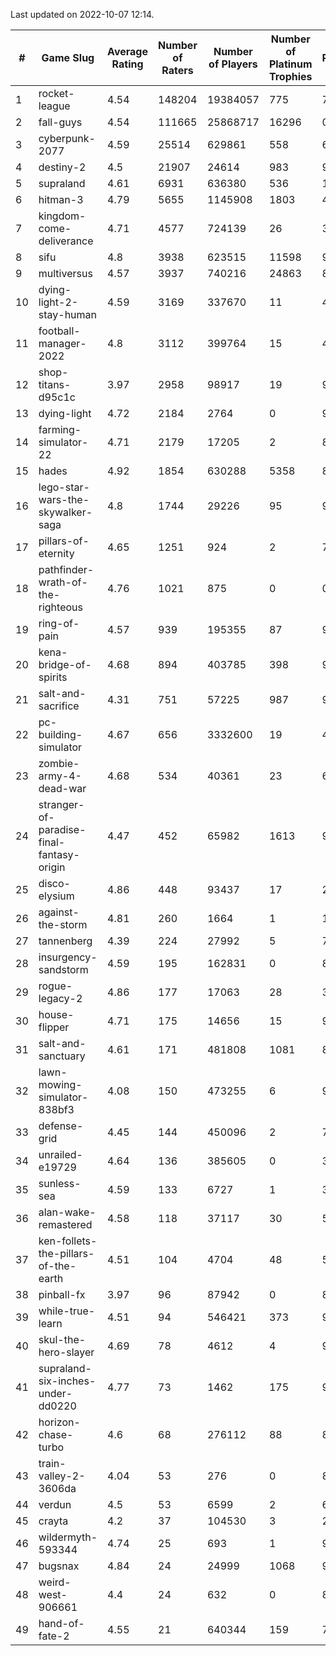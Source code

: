 Last updated on 2022-10-07 12:14.


|#|Game Slug|Average Rating|Number of Raters|Number of Players|Number of Platinum Trophies|Max Rarity (%)|
|---|---|---|---|---|---|---|
|1|rocket-league|4.54|148204|19384057|775|74|
|2|fall-guys|4.54|111665|25868717|16296|0.1|
|3|cyberpunk-2077|4.59|25514|629861|558|61|
|4|destiny-2|4.5|21907|24614|983|98|
|5|supraland|4.61|6931|636380|536|100|
|6|hitman-3|4.79|5655|1145908|1803|48|
|7|kingdom-come-deliverance|4.71|4577|724139|26|30|
|8|sifu|4.8|3938|623515|11598|96|
|9|multiversus|4.57|3937|740216|24863|81|
|10|dying-light-2-stay-human|4.59|3169|337670|11|48|
|11|football-manager-2022|4.8|3112|399764|15|48|
|12|shop-titans-d95c1c|3.97|2958|98917|19|98|
|13|dying-light|4.72|2184|2764|0|98|
|14|farming-simulator-22|4.71|2179|17205|2|84|
|15|hades|4.92|1854|630288|5358|89|
|16|lego-star-wars-the-skywalker-saga|4.8|1744|29226|95|98|
|17|pillars-of-eternity|4.65|1251|924|2|79|
|18|pathfinder-wrath-of-the-righteous|4.76|1021|875|0|0.1|
|19|ring-of-pain|4.57|939|195355|87|97|
|20|kena-bridge-of-spirits|4.68|894|403785|398|94|
|21|salt-and-sacrifice|4.31|751|57225|987|91|
|22|pc-building-simulator|4.67|656|3332600|19|47|
|23|zombie-army-4-dead-war|4.68|534|40361|23|66|
|24|stranger-of-paradise-final-fantasy-origin|4.47|452|65982|1613|98|
|25|disco-elysium|4.86|448|93437|17|28|
|26|against-the-storm|4.81|260|1664|1|13|
|27|tannenberg|4.39|224|27992|5|77|
|28|insurgency-sandstorm|4.59|195|162831|0|8|
|29|rogue-legacy-2|4.86|177|17063|28|36|
|30|house-flipper|4.71|175|14656|15|93|
|31|salt-and-sanctuary|4.61|171|481808|1081|83|
|32|lawn-mowing-simulator-838bf3|4.08|150|473255|6|91|
|33|defense-grid|4.45|144|450096|2|79|
|34|unrailed-e19729|4.64|136|385605|0|39|
|35|sunless-sea|4.59|133|6727|1|38|
|36|alan-wake-remastered|4.58|118|37117|30|5|
|37|ken-follets-the-pillars-of-the-earth|4.51|104|4704|48|58|
|38|pinball-fx|3.97|96|87942|0|86|
|39|while-true-learn|4.51|94|546421|373|93|
|40|skul-the-hero-slayer|4.69|78|4612|4|96|
|41|supraland-six-inches-under-dd0220|4.77|73|1462|175|99|
|42|horizon-chase-turbo|4.6|68|276112|88|83|
|43|train-valley-2-3606da|4.04|53|276|0|88|
|44|verdun|4.5|53|6599|2|66|
|45|crayta|4.2|37|104530|3|22|
|46|wildermyth-593344|4.74|25|693|1|91|
|47|bugsnax|4.84|24|24999|1068|97|
|48|weird-west-906661|4.4|24|632|0|80|
|49|hand-of-fate-2|4.55|21|640344|159|72|
